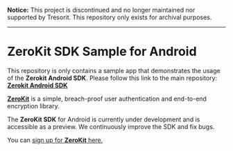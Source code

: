 **Notice:** This project is discontinued and no longer maintained nor supported by Tresorit. This repository only exists for archival purposes.
***

# ZeroKit SDK Sample for Android
This repository is only contains a sample app that demonstrates the usage of the **Zerokit Android SDK**.
Please follow this link to the main repository: **[Zerokit Android SDK](https://github.com/tresorit/ZeroKit-Android-SDK)**

**[ZeroKit](https://tresorit.com/zerokit/)** is a simple, breach-proof user authentication and end-to-end encryption library.

The **ZeroKit SDK** for Android is currently under development and is accessible as a preview. We continuously improve the SDK and fix bugs.

You can [sign up for **ZeroKit** here.](https://tresorit.com/zerokit/)
